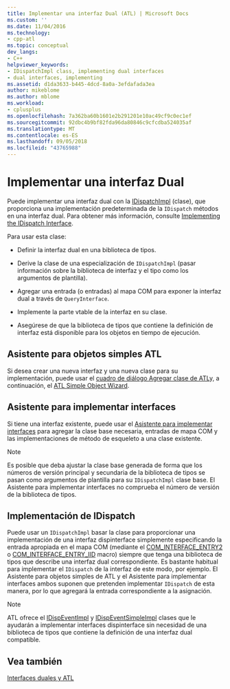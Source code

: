 ```yaml
---
title: Implementar una interfaz Dual (ATL) | Microsoft Docs
ms.custom: ''
ms.date: 11/04/2016
ms.technology:
- cpp-atl
ms.topic: conceptual
dev_langs:
- C++
helpviewer_keywords:
- IDispatchImpl class, implementing dual interfaces
- dual interfaces, implementing
ms.assetid: d1da3633-b445-4dcd-8a0a-3efdafada3ea
author: mikeblome
ms.author: mblome
ms.workload:
- cplusplus
ms.openlocfilehash: 7a362ba60b1601e2b291201e10ac49cf9c0ec1ef
ms.sourcegitcommit: 92dbc4b9bf82fda96da80846c9cfcdba524035af
ms.translationtype: MT
ms.contentlocale: es-ES
ms.lasthandoff: 09/05/2018
ms.locfileid: "43765988"
---
```

# <a name="implementing-a-dual-interface"></a>Implementar una interfaz Dual

Puede implementar una interfaz dual con la [IDispatchImpl](../atl/reference/idispatchimpl-class.md) (clase), que proporciona una implementación predeterminada de la `IDispatch` métodos en una interfaz dual. Para obtener más información, consulte [Implementing the IDispatch Interface](/previous-versions/windows/desktop/automat/implementing-the-idispatch-interface).

Para usar esta clase:

- Definir la interfaz dual en una biblioteca de tipos.

- Derive la clase de una especialización de `IDispatchImpl` (pasar información sobre la biblioteca de interfaz y el tipo como los argumentos de plantilla).

- Agregar una entrada (o entradas) al mapa COM para exponer la interfaz dual a través de `QueryInterface`.

- Implemente la parte vtable de la interfaz en su clase.

- Asegúrese de que la biblioteca de tipos que contiene la definición de interfaz está disponible para los objetos en tiempo de ejecución.

## <a name="atl-simple-object-wizard"></a>Asistente para objetos simples ATL

Si desea crear una nueva interfaz y una nueva clase para su implementación, puede usar el [cuadro de diálogo Agregar clase de ATL](../ide/add-class-dialog-box.md)y, a continuación, el [ATL Simple Object Wizard](../atl/reference/atl-simple-object-wizard.md).

## <a name="implement-interface-wizard"></a>Asistente para implementar interfaces

Si tiene una interfaz existente, puede usar el [Asistente para implementar interfaces](../atl/reference/adding-a-new-interface-in-an-atl-project.md) para agregar la clase base necesaria, entradas de mapa COM y las implementaciones de método de esqueleto a una clase existente.

> [!NOTE]
>  Es posible que deba ajustar la clase base generada de forma que los números de versión principal y secundaria de la biblioteca de tipos se pasan como argumentos de plantilla para su `IDispatchImpl` clase base. El Asistente para implementar interfaces no comprueba el número de versión de la biblioteca de tipos.

## <a name="implementing-idispatch"></a>Implementación de IDispatch

Puede usar un `IDispatchImpl` basar la clase para proporcionar una implementación de una interfaz dispinterface simplemente especificando la entrada apropiada en el mapa COM (mediante el [COM_INTERFACE_ENTRY2](reference/com-interface-entry-macros.md#com_interface_entry2) o [COM_INTERFACE_ENTRY_IID](reference/com-interface-entry-macros.md#com_interface_entry_iid) macro) siempre que tenga una biblioteca de tipos que describe una interfaz dual correspondiente. Es bastante habitual para implementar el `IDispatch` de la interfaz de este modo, por ejemplo. El Asistente para objetos simples de ATL y el Asistente para implementar interfaces ambos suponen que pretenden implementar `IDispatch` de esta manera, por lo que agregará la entrada correspondiente a la asignación.

> [!NOTE]
>  ATL ofrece el [IDispEventImpl](../atl/reference/idispeventimpl-class.md) y [IDispEventSimpleImpl](../atl/reference/idispeventsimpleimpl-class.md) clases que le ayudarán a implementar interfaces dispinterface sin necesidad de una biblioteca de tipos que contiene la definición de una interfaz dual compatible.

## <a name="see-also"></a>Vea también

[Interfaces duales y ATL](../atl/dual-interfaces-and-atl.md)

